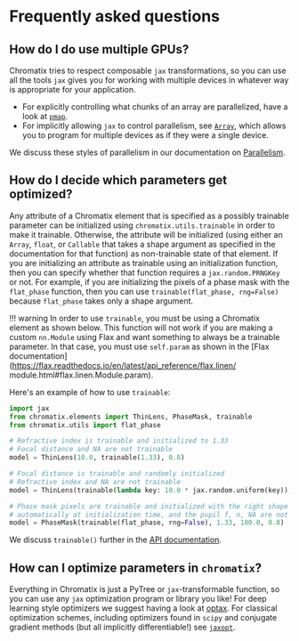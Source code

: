 # Frequently asked questions

## How do I do use multiple GPUs?

Chromatix tries to respect composable `jax` transformations, so you can use all the tools `jax` gives you for working with multiple devices in whatever way is appropriate for your application.

* For explicitly controlling what chunks of an array are parallelized, have a look at [``pmap``](https://jax.readthedocs.io/en/latest/_autosummary/jax.pmap.html#jax.pmap).
* For implicitly allowing `jax` to control parallelism, see [``Array``](https://jax.readthedocs.io/en/latest/notebooks/Distributed_arrays_and_automatic_parallelization.html), which allows you to program for multiple devices as if they were a single device.

We discuss these styles of parallelism in our documentation on [Parallelism](parallelism.md).

## How do I decide which parameters get optimized?
Any attribute of a Chromatix element that is specified as a possibly trainable parameter can be initialized using `chromatix.utils.trainable` in order to make it trainable. Otherwise, the attribute will be initialized (using either an `Array`, `float`, or `Callable` that takes a shape argument as specified in the documentation for that function) as non-trainable state of that element. If you are initializing an attribute as trainable using an initialization function, then you can specify whether that function requires a `jax.random.PRNGKey` or not. For example, if you are initializing the pixels of a phase mask with the `flat_phase` function, then you can use `trainable(flat_phase, rng=False)` because `flat_phase` takes only a shape argument.

!!! warning
    In order to use `trainable`, you must be using a Chromatix element as shown
    below. This function will not work if you are making a custom `nn.Module`
    using Flax and want something to always be a trainable parameter. In
    that case, you must use `self.param` as shown in the [Flax documentation]
    (https://flax.readthedocs.io/en/latest/api_reference/flax.linen/
    module.html#flax.linen.Module.param).

Here's an example of how to use `trainable`:

```python
import jax
from chromatix.elements import ThinLens, PhaseMask, trainable
from chromatix.utils import flat_phase

# Refractive index is trainable and initialized to 1.33
# Focal distance and NA are not trainable
model = ThinLens(10.0, trainable(1.33), 0.8)

# Focal distance is trainable and randomly initialized
# Refractive index and NA are not trainable
model = ThinLens(trainable(lambda key: 10.0 * jax.random.uniform(key)), 1.33, 0.8)

# Phase mask pixels are trainable and initialized with the right shape
# automatically at initialization time, and the pupil f, n, NA are not trainable
model = PhaseMask(trainable(flat_phase, rng=False), 1.33, 100.0, 0.8)
```

We discuss `trainable()` further in the [API documentation](api/utils.md#chromatix.utils.utils.trainable).

## How can I optimize parameters in `chromatix`?

Everything in Chromatix is just a PyTree or `jax`-transformable function, so you can use any `jax` optimization program or library you like! For deep learning style optimizers we suggest having a look at [optax](https://github.com/deepmind/optax). For classical optimization schemes, including optimizers found in `scipy` and conjugate gradient methods (but all implicitly differentiable!) see [`jaxopt`](https://github.com/google/jaxopt).
